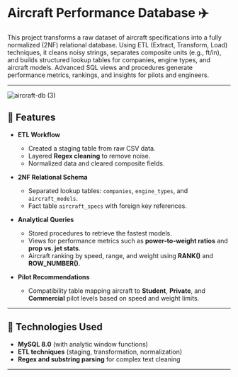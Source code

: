 # Aircraft Performance Database ✈️  


This project transforms a raw dataset of aircraft specifications into a fully normalized (2NF) relational database. Using ETL (Extract, Transform, Load) techniques, it cleans noisy strings, separates composite units (e.g., ft/in), and builds structured lookup tables for companies, engine types, and aircraft models. Advanced SQL views and procedures generate performance metrics, rankings, and insights for pilots and engineers.

---
![aircraft-db (3)](https://github.com/user-attachments/assets/8900deab-3eaf-4e81-b188-2068e2e3da92)


## 🚀 Features

- **ETL Workflow**  
  - Created a staging table  from raw CSV data.  
  - Layered **Regex cleaning** to remove noise.  
  - Normalized data and cleared composite fields.

- **2NF Relational Schema**  
  - Separated lookup tables: `companies`, `engine_types`, and `aircraft_models`.  
  - Fact table `aircraft_specs` with foreign key references.

- **Analytical Queries**  
  - Stored procedures to retrieve the fastest models.  
  - Views for performance metrics such as **power-to-weight ratios** and **prop vs. jet stats**.  
  - Aircraft ranking by speed, range, and weight using **RANK()** and **ROW_NUMBER()**.

- **Pilot Recommendations**  
  - Compatibility table mapping aircraft to **Student**, **Private**, and **Commercial** pilot levels based on speed and weight limits.

---

## 🧱 Technologies Used

- **MySQL 8.0** (with analytic window functions)  
- **ETL techniques** (staging, transformation, normalization)  
- **Regex and substring parsing** for complex text cleaning  

---





